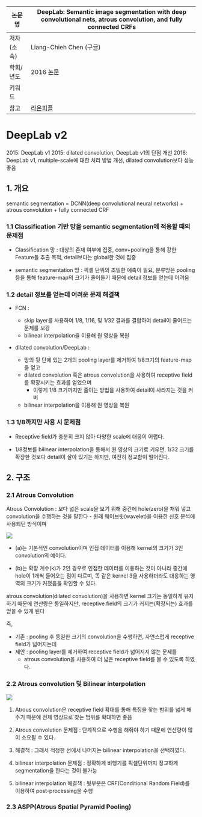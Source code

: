 |논문명|DeepLab: Semantic image segmentation with deep convolutional nets, atrous convolution, and fully connected CRFs|
|-|-|
|저자(소속)|Liang-Chieh Chen (구글)|
|학회/년도|2016 [논문](https://arxiv.org/pdf/1606.00915.pdf)|
|키워드| |
|참고|[라온피플](http://laonple.blog.me/221000648527)|


# DeepLab v2

2015: DeepLab v1
2015: dilated convolution, DeepLab v1의 단점 개선
2016: DeepLab v1, multiple-scale에 대한 처리 방법 개선, dilated convolution보다 성능 좋음 



## 1. 개요 

semantic segmentation = DCNN(deep convolutional neural networks) + atrous convolution + fully connected CRF

### 1.1 Classification 기반 망을 semantic segmentation에 적용할 때의 문제점

- Classification 망 : 대상의 존재 여부에 집중, conv+pooling을 통해 강한 Feature들 추출 목적, detail보다는 global한 것에 집중

- semantic segmentation 망 : 픽셀 단위의 조밀한 예측이 필요, 분류망은 pooling등을 통해 feature-map의 크기가 줄어들기 때문에 detail 정보를 얻는데 어려움

### 1.2 detail 정보를 얻는데 어려운 문제 해결책

- FCN : 
    - skip layer를 사용하여 1/8, 1/16, 및 1/32 결과를 결합하여 detail이 줄어드는 문제를 보강
    - bilinear interpolation을 이용해 원 영상을 복원

- dilated convolution/DeepLab : 
    - 망의 뒷 단에 있는 2개의 pooling layer를 제거하여 1/8크기의 feature-map을 얻고 
    - dilated convolution 혹은 atrous convolution을 사용하여 receptive field를 확장시키는 효과를 얻었으며
        - 이렇게 1/8 크기까지만 줄이는 방법을 사용하여 detail이 사라지는 것을 커버
    - bilinear interpolation을 이용해 원 영상을 복원

### 1.3 1/8까지만 사용 시 문제점

- Receptive field가 충분히 크지 않아 다양한 scale에 대응이 어렵다.

- 1/8정보를 bilinear interpolation을 통해서 원 영상의 크기로 키우면, 1/32 크기를 확장한 것보다 detail이 살아 있기는 하지만, 여전히 정교함이 떨어진다.

## 2. 구조

### 2.1 Atrous Convolution

Atrous Convolution : 보다 넓은 scale을 보기 위해 중간에 hole(zero)을 채워 넣고 convolution을 수행하는 것을 말한다
    - 원래 웨이브릿(wavelet)을 이용한 신호 분석에 사용되던 방식이며

![](http://i.imgur.com/7IXynCh.png)

- (a)는 기본적인 convolution이며 인접 데이터를 이용해 kernel의 크기가 3인 convolution의 예이다.

- (b)는 확장 계수(k)가 2인 경우로 인접한 데이터를 이용하는 것이 아니라 중간에 hole이 1개씩 들어오는 점이 다르며, 똑 같은 kernel 3을 사용하더라도 대응하는 영역의 크기가 커졌음을 확인할 수 있다.

atrous convolution(dilated convolution)을 사용하면 kernel 크기는 동일하게 유지하기 때문에 연산량은 동일하지만, receptive field의 크기가 커지는(확장되는) 효과를 얻을 수 있게 된다

즉, 
- 기존 : pooling 후 동일한 크기의 convolution을 수행하면, 자연스럽게 receptive field가 넓어지는데
- 제안 : pooling layer를 제거하여 receptive field가 넓어지지 않는 문제를 
    - atrous convolution을 사용하여 더 넓은 receptive field를 볼 수 있도록 하였다. 


### 2.2 Atrous convolution 및 Bilinear interpolation

![](http://i.imgur.com/lBqiyxo.png)

1. Atrous convolution은 receptive field 확대를 통해 특징을 찾는 범위를 넓게 해주기 때문에 전체 영상으로 찾는 범위를 확대하면 좋음 

2. Atrous convolution 문제점 : 단계적으로 수행을 해줘야 하기 때문에 연산량이 많이 소요될 수 있다.

3. 해결책 : 그래서 적정한 선에서 나머지는 bilinear interpolation을 선택하였다.

  
4. bilinear interpolation 문제점 : 정확하게 비행기를 픽셀단위까지 정교하게 segmentation을 한다는 것이 불가능

5. bilinear interpolation 해결책 : 뒷부분은 CRF(Conditional Random Field)를 이용하여 post-processing을 수행


### 2.3 ASPP(Atrous Spatial Pyramid Pooling)


